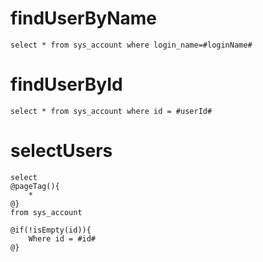 findUserByName
===
    select * from sys_account where login_name=#loginName#
    
findUserById
===
    select * from sys_account where id = #userId#
    
selectUsers
===
    select
    @pageTag(){
        *
    @}
    from sys_account 
    
    @if(!isEmpty(id)){
        Where id = #id#
    @}
